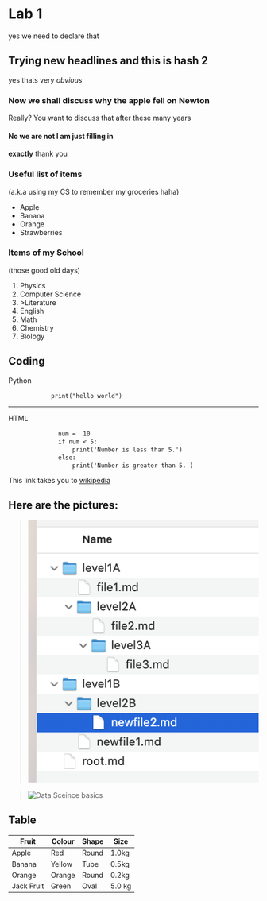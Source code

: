 # Lab 1
yes we need to declare that 

## Trying new headlines and this is hash 2
yes thats very *obvious*

### Now we shall discuss why the apple fell on Newton
Really? You want to discuss that after these many years

#### No we are not I am just filling in 
**exactly** thank you

### Useful list of items 
(a.k.a using my CS to remember my groceries haha)
<ul>
  <li>Apple</li>
  <li>Banana</li>
  <li>Orange</li>
  <li>Strawberries</li>
</ul>

### Items of my School
(those good old days)
<ol>
  <li>Physics</li>
  <li>Computer Science</li>
  <li>>Literature</li>
  <li>English</li>
  <li>Math</li>
  <li>Chemistry</li>
  <li>Biology</li>
</ol>

## Coding
Python

                print("hello world")
                

---
HTML


                  num =  10
                  if num < 5:
                      print('Number is less than 5.')
                  else:
                      print('Number is greater than 5.')
               

This link takes you to [wikipedia](https://en.wikipedia.org/wiki/Main_Page)

## Here are the pictures:

> ![Directory image](dir.png)

> ![Data Sceince basics](https://upload.wikimedia.org/wikipedia/commons/b/ba/Data_visualization_process_v1.png)

## Table 

| Fruit | Colour | Shape | Size |
| ----- | ------ | ----- | ---- |
| Apple|    Red    |    Round   |    1.0kg  |
|  Banana     |   Yellow     |    Tube   |   0.5kg   |
|     Orange   |   Orange     |     Round  |  0.2kg    |
| Jack Fruit | Green | Oval | 5.0 kg|




